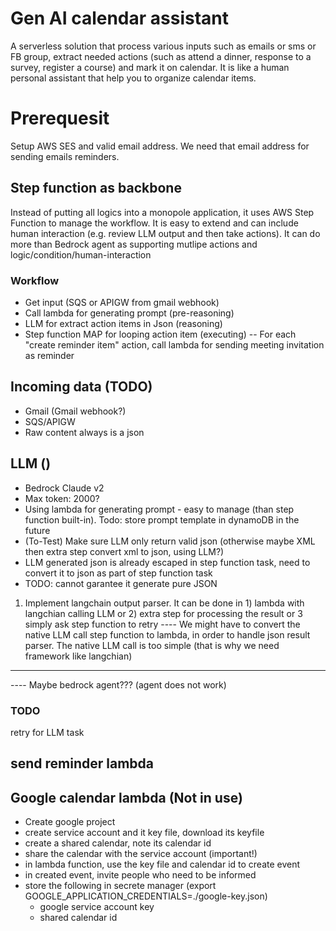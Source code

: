 

# Gen AI calendar assistant
A serverless solution that process various inputs such as emails or sms or FB group, extract needed actions (such as attend a dinner, response to a survey, register a course) and mark it on calendar. It is like a human personal assistant that help you to organize calendar items.

# Prerequesit
Setup AWS SES and valid email address. We need that email address for sending emails reminders.

## Step function as backbone
Instead of putting all logics into a monopole application, it uses AWS Step Function to manage the workflow. It is 
easy to extend and can include human interaction (e.g. review LLM output and then take actions). It can do more than Bedrock agent as supporting mutlipe actions and logic/condition/human-interaction

### Workflow
- Get input (SQS or APIGW from gmail webhook)
- Call lambda for generating prompt (pre-reasoning)
- LLM for extract action items in Json (reasoning)
- Step function MAP for looping action item (executing)
-- For each "create reminder item" action, call lambda for sending meeting invitation as reminder


## Incoming data (TODO)
- Gmail (Gmail webhook?)
- SQS/APIGW
- Raw content always is a json 

## LLM ()
- Bedrock Claude v2 
- Max token: 2000?
- Using lambda for generating prompt - easy to manage (than step function built-in). Todo: store prompt template in dynamoDB in the future
- (To-Test) Make sure LLM only return valid json (otherwise maybe XML then extra step convert xml to json, using LLM?)
- LLM generated json is already escaped in step function task, need to convert it to json as part of step function task
- TODO: cannot garantee it generate pure JSON
1) Implement langchain output parser. It can be done in 1) lambda with langchian calling LLM or 2) extra step for processing the result or 3 simply ask step function to retry
---- We might have to convert the native LLM call step function to lambda, in order to handle json result parser. The native LLM call is too simple (that is why we need framework like langchian)
---- 
---- Maybe bedrock agent??? (agent does not work)
### TODO
retry for LLM task

## send reminder lambda

## Google calendar lambda (Not in use)
- Create google project
- create service account and it key file, download its keyfile
- create a shared calendar, note its calendar id
- share the calendar with the service account (important!)
- in lambda function, use the key file and calendar id to create event
- in created event, invite people who need to be informed 
- store the following in secrete manager (export GOOGLE_APPLICATION_CREDENTIALS=./google-key.json)
    - google service account key
    - shared calendar id


